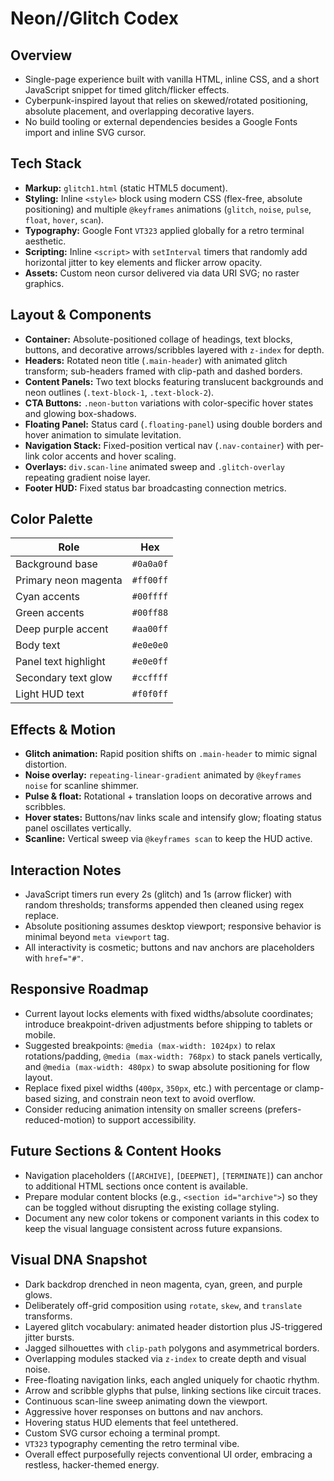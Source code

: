 # Neon//Glitch Codex

## Overview
- Single-page experience built with vanilla HTML, inline CSS, and a short JavaScript snippet for timed glitch/flicker effects.
- Cyberpunk-inspired layout that relies on skewed/rotated positioning, absolute placement, and overlapping decorative layers.
- No build tooling or external dependencies besides a Google Fonts import and inline SVG cursor.

## Tech Stack
- **Markup:** `glitch1.html` (static HTML5 document).
- **Styling:** Inline `<style>` block using modern CSS (flex-free, absolute positioning) and multiple `@keyframes` animations (`glitch`, `noise`, `pulse`, `float`, `hover`, `scan`).
- **Typography:** Google Font `VT323` applied globally for a retro terminal aesthetic.
- **Scripting:** Inline `<script>` with `setInterval` timers that randomly add horizontal jitter to key elements and flicker arrow opacity.
- **Assets:** Custom neon cursor delivered via data URI SVG; no raster graphics.

## Layout & Components
- **Container:** Absolute-positioned collage of headings, text blocks, buttons, and decorative arrows/scribbles layered with `z-index` for depth.
- **Headers:** Rotated neon title (`.main-header`) with animated glitch transform; sub-headers framed with clip-path and dashed borders.
- **Content Panels:** Two text blocks featuring translucent backgrounds and neon outlines (`.text-block-1`, `.text-block-2`).
- **CTA Buttons:** `.neon-button` variations with color-specific hover states and glowing box-shadows.
- **Floating Panel:** Status card (`.floating-panel`) using double borders and hover animation to simulate levitation.
- **Navigation Stack:** Fixed-position vertical nav (`.nav-container`) with per-link color accents and hover scaling.
- **Overlays:** `div.scan-line` animated sweep and `.glitch-overlay` repeating gradient noise layer.
- **Footer HUD:** Fixed status bar broadcasting connection metrics.

## Color Palette
| Role | Hex |
| --- | --- |
| Background base | `#0a0a0f`
| Primary neon magenta | `#ff00ff`
| Cyan accents | `#00ffff`
| Green accents | `#00ff88`
| Deep purple accent | `#aa00ff`
| Body text | `#e0e0e0`
| Panel text highlight | `#e0e0ff`
| Secondary text glow | `#ccffff`
| Light HUD text | `#f0f0ff`

## Effects & Motion
- **Glitch animation:** Rapid position shifts on `.main-header` to mimic signal distortion.
- **Noise overlay:** `repeating-linear-gradient` animated by `@keyframes noise` for scanline shimmer.
- **Pulse & float:** Rotational + translation loops on decorative arrows and scribbles.
- **Hover states:** Buttons/nav links scale and intensify glow; floating status panel oscillates vertically.
- **Scanline:** Vertical sweep via `@keyframes scan` to keep the HUD active.

## Interaction Notes
- JavaScript timers run every 2s (glitch) and 1s (arrow flicker) with random thresholds; transforms appended then cleaned using regex replace.
- Absolute positioning assumes desktop viewport; responsive behavior is minimal beyond `meta viewport` tag.
- All interactivity is cosmetic; buttons and nav anchors are placeholders with `href="#"`.

## Responsive Roadmap
- Current layout locks elements with fixed widths/absolute coordinates; introduce breakpoint-driven adjustments before shipping to tablets or mobile.
- Suggested breakpoints: `@media (max-width: 1024px)` to relax rotations/padding, `@media (max-width: 768px)` to stack panels vertically, and `@media (max-width: 480px)` to swap absolute positioning for flow layout.
- Replace fixed pixel widths (`400px`, `350px`, etc.) with percentage or clamp-based sizing, and constrain neon text to avoid overflow.
- Consider reducing animation intensity on smaller screens (prefers-reduced-motion) to support accessibility.

## Future Sections & Content Hooks
- Navigation placeholders (`[ARCHIVE]`, `[DEEPNET]`, `[TERMINATE]`) can anchor to additional HTML sections once content is available.
- Prepare modular content blocks (e.g., `<section id="archive">`) so they can be toggled without disrupting the existing collage styling.
- Document any new color tokens or component variants in this codex to keep the visual language consistent across future expansions.

## Visual DNA Snapshot
- Dark backdrop drenched in neon magenta, cyan, green, and purple glows.
- Deliberately off-grid composition using `rotate`, `skew`, and `translate` transforms.
- Layered glitch vocabulary: animated header distortion plus JS-triggered jitter bursts.
- Jagged silhouettes with `clip-path` polygons and asymmetrical borders.
- Overlapping modules stacked via `z-index` to create depth and visual noise.
- Free-floating navigation links, each angled uniquely for chaotic rhythm.
- Arrow and scribble glyphs that pulse, linking sections like circuit traces.
- Continuous scan-line sweep animating down the viewport.
- Aggressive hover responses on buttons and nav anchors.
- Hovering status HUD elements that feel untethered.
- Custom SVG cursor echoing a terminal prompt.
- `VT323` typography cementing the retro terminal vibe.
- Overall effect purposefully rejects conventional UI order, embracing a restless, hacker-themed energy.
